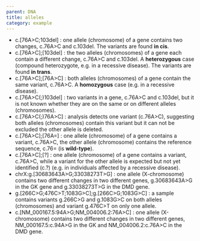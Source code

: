 ```yaml
---
parent: DNA
title: alleles
category: example
---
```


*	c.[76A>C;103del]
	: one allele (chromosome) of a gene contains two changes, c.76A>C and c.103del. The variants are found **in cis**.
*	c.[76A>C];[103del]
	: the two alleles (chromosomes) of a gene each contain a different change, c.76A>C and c.103del. A **heterozygous** case (compound heterozygote, e.g. in a recessive disease). The variants are found **in trans**.
*	c.[76A>C];[76A>C]
	: both alleles (chromosomes) of a gene contain the same variant, c.76A>C. A **homozygous** case (e.g. in a recessive disease).
*	c.[76A>C(;)103del]
	: two variants in a gene, c.76A>C and c.103del, but it is not known whether they are on the same or on different alleles (chromosomes).
*	c.[76A>C(;)76A>C]
	: analysis detects one variant (c.76A>C), suggesting both alleles (chromosomes) contain this variant but it can not be excluded the other allele is deleted.
*	c.[76A>C];[76A=]
	: one allele (chromosome) of a gene contains a variant, c.76A>C, the other allele (chromosome) contains the reference sequence, c.76= (is **wild-type**).
*	c.[76A>C];[?]
	: one allele (chromosome) of a gene contains a variant, c.76A>C, while a variant for the other allele is expected but not yet identified (c.?) (e.g. in individuals affected by a recessive disease).
*	chrX:g.[30683643A>G;33038273T>G]
	: one allele (X-chromosome) contains two different changes in two different genes, g.30683643A>G in the GK gene and g.33038273T>G in the DMD gene.
*	g.[266C>G;476C>T;1083G>C];g.[266C>G;1083G>C]
	: a sample contains variants g.266C>G and g.1083G>C on both alleles (chromosomes) and variant g.476C>T on only one allele.
*	c.[NM_000167.5:94A>G;NM_004006.2:76A>C]
	: one allele (X-chromosome) contains two different changes in two different genes, NM_000167.5:c.94A>G in the GK and NM_004006.2:c.76A>C in the DMD gene.
